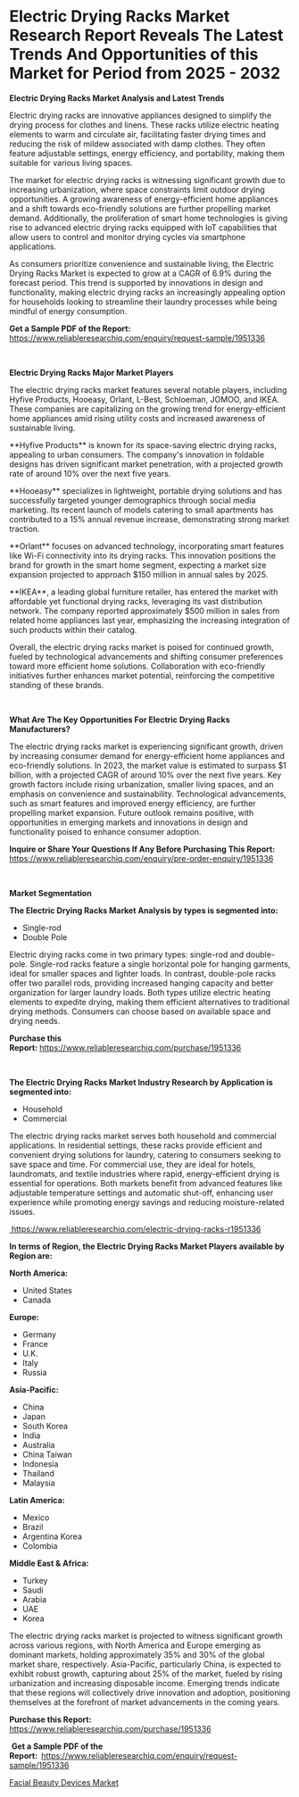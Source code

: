 <p><h1>Electric Drying Racks Market Research Report Reveals The Latest Trends And Opportunities of this Market for Period from 2025 - 2032</h1></p><p><strong>Electric Drying Racks Market Analysis and Latest Trends</strong></p>
<p><p>Electric drying racks are innovative appliances designed to simplify the drying process for clothes and linens. These racks utilize electric heating elements to warm and circulate air, facilitating faster drying times and reducing the risk of mildew associated with damp clothes. They often feature adjustable settings, energy efficiency, and portability, making them suitable for various living spaces.</p><p>The market for electric drying racks is witnessing significant growth due to increasing urbanization, where space constraints limit outdoor drying opportunities. A growing awareness of energy-efficient home appliances and a shift towards eco-friendly solutions are further propelling market demand. Additionally, the proliferation of smart home technologies is giving rise to advanced electric drying racks equipped with IoT capabilities that allow users to control and monitor drying cycles via smartphone applications.</p><p>As consumers prioritize convenience and sustainable living, the Electric Drying Racks Market is expected to grow at a CAGR of 6.9% during the forecast period. This trend is supported by innovations in design and functionality, making electric drying racks an increasingly appealing option for households looking to streamline their laundry processes while being mindful of energy consumption.</p></p>
<p><strong>Get a Sample PDF of the Report:&nbsp;</strong> <a href="https://www.reliableresearchiq.com/enquiry/request-sample/1951336?utm_campaign=2273&utm_medium=2&utm_source=Github&utm_content=ia&utm_term=06022025&utm_id=electric-drying-racks">https://www.reliableresearchiq.com/enquiry/request-sample/1951336</a></p>
<p>&nbsp;</p>
<p><strong>Electric Drying Racks Major Market Players</strong></p>
<p><p>The electric drying racks market features several notable players, including Hyfive Products, Hooeasy, Orlant, L-Best, Schloeman, JOMOO, and IKEA. These companies are capitalizing on the growing trend for energy-efficient home appliances amid rising utility costs and increased awareness of sustainable living.</p><p>**Hyfive Products** is known for its space-saving electric drying racks, appealing to urban consumers. The company's innovation in foldable designs has driven significant market penetration, with a projected growth rate of around 10% over the next five years. </p><p>**Hooeasy** specializes in lightweight, portable drying solutions and has successfully targeted younger demographics through social media marketing. Its recent launch of models catering to small apartments has contributed to a 15% annual revenue increase, demonstrating strong market traction.</p><p>**Orlant** focuses on advanced technology, incorporating smart features like Wi-Fi connectivity into its drying racks. This innovation positions the brand for growth in the smart home segment, expecting a market size expansion projected to approach $150 million in annual sales by 2025.</p><p>**IKEA**, a leading global furniture retailer, has entered the market with affordable yet functional drying racks, leveraging its vast distribution network. The company reported approximately $500 million in sales from related home appliances last year, emphasizing the increasing integration of such products within their catalog.</p><p>Overall, the electric drying racks market is poised for continued growth, fueled by technological advancements and shifting consumer preferences toward more efficient home solutions. Collaboration with eco-friendly initiatives further enhances market potential, reinforcing the competitive standing of these brands.</p></p>
<p>&nbsp;</p>
<p><strong>What Are The Key Opportunities For Electric Drying Racks Manufacturers?</strong></p>
<p><p>The electric drying racks market is experiencing significant growth, driven by increasing consumer demand for energy-efficient home appliances and eco-friendly solutions. In 2023, the market value is estimated to surpass $1 billion, with a projected CAGR of around 10% over the next five years. Key growth factors include rising urbanization, smaller living spaces, and an emphasis on convenience and sustainability. Technological advancements, such as smart features and improved energy efficiency, are further propelling market expansion. Future outlook remains positive, with opportunities in emerging markets and innovations in design and functionality poised to enhance consumer adoption.</p></p>
<p><strong>Inquire or Share Your Questions If Any Before Purchasing This Report:</strong> <a href="https://www.reliableresearchiq.com/enquiry/pre-order-enquiry/1951336?utm_campaign=2273&utm_medium=2&utm_source=Github&utm_content=ia&utm_term=06022025&utm_id=electric-drying-racks">https://www.reliableresearchiq.com/enquiry/pre-order-enquiry/1951336</a></p>
<p>&nbsp;</p>
<p><strong>Market Segmentation</strong></p>
<p><strong>The Electric Drying Racks Market Analysis by types is segmented into:</strong></p>
<p><ul><li>Single-rod</li><li>Double Pole</li></ul></p>
<p><p>Electric drying racks come in two primary types: single-rod and double-pole. Single-rod racks feature a single horizontal pole for hanging garments, ideal for smaller spaces and lighter loads. In contrast, double-pole racks offer two parallel rods, providing increased hanging capacity and better organization for larger laundry loads. Both types utilize electric heating elements to expedite drying, making them efficient alternatives to traditional drying methods. Consumers can choose based on available space and drying needs.</p></p>
<p><strong>Purchase this Report:&nbsp;</strong><a href="https://www.reliableresearchiq.com/purchase/1951336?utm_campaign=2273&utm_medium=2&utm_source=Github&utm_content=ia&utm_term=06022025&utm_id=electric-drying-racks">https://www.reliableresearchiq.com/purchase/1951336</a></p>
<p>&nbsp;</p>
<p><strong>The Electric Drying Racks Market Industry Research by Application is segmented into:</strong></p>
<p><ul><li>Household</li><li>Commercial</li></ul></p>
<p><p>The electric drying racks market serves both household and commercial applications. In residential settings, these racks provide efficient and convenient drying solutions for laundry, catering to consumers seeking to save space and time. For commercial use, they are ideal for hotels, laundromats, and textile industries where rapid, energy-efficient drying is essential for operations. Both markets benefit from advanced features like adjustable temperature settings and automatic shut-off, enhancing user experience while promoting energy savings and reducing moisture-related issues.</p></p>
<p><a href="https://www.reliableresearchiq.com/electric-drying-racks-r1951336?utm_campaign=2273&utm_medium=2&utm_source=Github&utm_content=ia&utm_term=06022025&utm_id=electric-drying-racks">&nbsp;https://www.reliableresearchiq.com/electric-drying-racks-r1951336</a></p>
<p><strong>In terms of Region, the Electric Drying Racks Market Players available by Region are:</strong></p>
<p>
    <p> <strong> North America: </strong>
        <ul>
            <li>United States</li>
            <li>Canada</li>
        </ul>
        </p> 
    <p> <strong> Europe: </strong>
        <ul>
            <li>Germany</li>
            <li>France</li>
            <li>U.K.</li>
            <li>Italy</li>
            <li>Russia</li>
        </ul>
        </p> 
    <p> <strong> Asia-Pacific: </strong>
        <ul>
            <li>China</li>
            <li>Japan</li>
            <li>South Korea</li>
            <li>India</li>
            <li>Australia</li>
            <li>China Taiwan</li>
            <li>Indonesia</li>
            <li>Thailand</li>
            <li>Malaysia</li>
        </ul>
        </p> 
    <p> <strong> Latin America: </strong>
        <ul>
            <li>Mexico</li>
            <li>Brazil</li>
            <li>Argentina Korea</li>
            <li>Colombia</li>
        </ul>
        </p> 
    <p> <strong> Middle East & Africa: </strong>
        <ul>
            <li>Turkey</li>
            <li>Saudi</li>
            <li>Arabia</li>
            <li>UAE</li>
            <li>Korea</li>
        </ul>
    </p>
    </p>
<p><p>The electric drying racks market is projected to witness significant growth across various regions, with North America and Europe emerging as dominant markets, holding approximately 35% and 30% of the global market share, respectively. Asia-Pacific, particularly China, is expected to exhibit robust growth, capturing about 25% of the market, fueled by rising urbanization and increasing disposable income. Emerging trends indicate that these regions will collectively drive innovation and adoption, positioning themselves at the forefront of market advancements in the coming years.</p></p>
<p><strong>Purchase this Report: </strong><a href="https://www.reliableresearchiq.com/purchase/1951336?utm_campaign=2273&utm_medium=2&utm_source=Github&utm_content=ia&utm_term=06022025&utm_id=electric-drying-racks">https://www.reliableresearchiq.com/purchase/1951336</a></p>
<p>&nbsp;<strong>Get a Sample PDF of the Report:&nbsp;&nbsp;</strong><a href="https://www.reliableresearchiq.com/enquiry/request-sample/1951336?utm_campaign=2273&utm_medium=2&utm_source=Github&utm_content=ia&utm_term=06022025&utm_id=electric-drying-racks">https://www.reliableresearchiq.com/enquiry/request-sample/1951336</a></p>
<p><strong></strong></p>
<p><p><a href="https://github.com/jeastefanowicz7816/Market-Research-Report-List-1/blob/main/facial-beauty-devices-market.md?utm_campaign=2273&utm_medium=2&utm_source=Github&utm_content=ia&utm_term=06022025&utm_id=electric-drying-racks">Facial Beauty Devices Market</a></p></p>